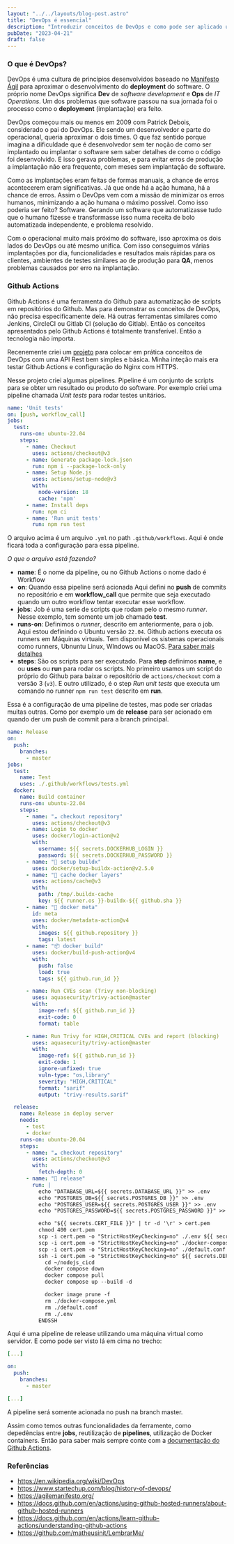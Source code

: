 ```yaml
---
layout: "../../layouts/blog-post.astro"
title: "DevOps é essencial"
description: "Introduzir conceitos de DevOps e como pode ser aplicado utilizando Github Actions"
pubDate: "2023-04-21"
draft: false
---
```

### O que é DevOps?

DevOps é uma cultura de princípios desenvolvidos baseado no [Manifesto Ágil](https://agilemanifesto.org/history.html) para aproximar o desenvolvimento do **deployment** do software. O próprio nome DevOps significa **Dev** de *software development* e **Ops** de *IT Operations*. Um dos problemas que software passou na sua jornada foi o processo como o **deployment** (implantação) era feito.

DevOps começou mais ou menos em 2009 com Patrick Debois, considerado o pai do DevOps. Ele sendo um desenvolvedor e parte do operacional, queria aproximar o dois times. O que faz sentido porque imagina a dificuldade que é desenvolvedor sem ter noção de como ser implantado ou implantar o software sem saber detalhes de como o código foi desenvolvido. E isso gerava problemas, e para evitar erros de produção a implantação não era frequente, com meses sem implantação de software.

Como as implantações eram feitas de formas manuais, a chance de erros acontecerem eram significativas. Já que onde há a ação humana, há  a chance de erros. Assim o DevOps vem com a missão de minimizar os erros humanos, minimizando a ação humana o máximo possível. Como isso poderia ser feito? Software. Gerando um software que automatizasse tudo que o humano fizesse e transformasse isso numa receita de bolo automatizada independente, e problema resolvido.

Com o operacional muito mais próximo do software, isso aproxima os dois lados do DevOps ou até mesmo unifica. Com isso conseguimos várias implantações por dia, funcionalidades e resultados mais rápidas para os clientes, ambientes de testes similares ao de produção para **QA**, menos problemas causados por erro na implantação.

### Github Actions

Github Actions é uma ferramenta do Github para automatização de scripts em repositórios do Github. Mas para demonstrar os conceitos de DevOps, não precisa especificamente dele. Há outras ferramentas similares como Jenkins, CircleCI ou Gitlab CI (solução do Gitlab). Então os conceitos apresentados pelo Github Actions é totalmente transferível. Então a tecnologia não importa.

Recenemente criei um [projeto](https://github.com/matheusinit/LembrarMe/) para colocar em prática conceitos de DevOps com uma API Rest bem simples e básica. Minha inteção mais era testar Github Actions e configuração do Nginx com HTTPS.

Nesse projeto criei algumas pipelines. Pipeline é um conjunto de scripts para se obter um resultado ou produto do software. Por exemplo criei uma pipeline chamada *Unit tests* para rodar testes unitários.

```yaml
name: 'Unit tests'
on: [push, workflow_call]
jobs:
  test:
    runs-on: ubuntu-22.04
    steps:
      - name: Checkout
        uses: actions/checkout@v3
      - name: Generate package-lock.json
        run: npm i --package-lock-only
      - name: Setup Node.js
        uses: actions/setup-node@v3
        with:
          node-version: 18
          cache: 'npm'
      - name: Install deps
        run: npm ci
      - name: 'Run unit tests'
        run: npm run test
```

O arquivo acima é um arquivo `.yml` no path `.github/workflows`. Aqui é onde ficará toda a configuração para essa pipeline.

*O que o arquivo está fazendo?*
- **name**: É o nome da pipeline, ou no Github Actions o nome dado é Workflow
- **on**: Quando essa pipeline será acionada
	Aqui defini no **push** de commits no repositório e em **workflow_call** que permite que seja executado quando um outro workflow tentar executar esse workflow.
- **jobs**: Job é uma serie de scripts que rodam pelo o mesmo *runner*.
	Nesse exemplo, tem somente um job chamado **test**.
- **runs-on**: Definimos o *runner*, descrito em anteriormente, para o job. Aqui estou definindo o Ubuntu versão `22.04`. 
	Github actions executa os runners em Máquinas virtuais. Tem disponível os sistemas operacionais como runners, Ubnuntu Linux, WIndows ou MacOS. [Para saber mais detalhes](https://docs.github.com/en/actions/using-github-hosted-runners/about-github-hosted-runners)
- **steps**: São os scripts para ser executado. Para **step** definimos **name**, e ou **uses** ou **run** para rodar os scripts.
	No primeiro usamos um script do próprio do Github para baixar o repositório de `actions/checkout` com a versão 3 (`v3`). E outro utilizado, é o step *Run unit tests* que executa um comando no runner  `npm run test` descrito em **run**.

Essa é a configuração de uma pipeline de testes, mas pode ser criadas muitas outras. Como por exemplo um de **release** para ser acionado em quando der um push de commit para a branch principal.

```yaml
name: Release
on:
  push:
    branches:
      - master
jobs:
  test:
    name: Test
    uses: ./.github/workflows/tests.yml
  docker:
    name: Build container
    runs-on: ubuntu-22.04
    steps:
      - name: "☁️ checkout repository"
        uses: actions/checkout@v3
      - name: Login to docker
        uses: docker/login-action@v2
        with:
          username: ${{ secrets.DOCKERHUB_LOGIN }}
          password: ${{ secrets.DOCKERHUB_PASSWORD }}
      - name: "🔧 setup buildx"
        uses: docker/setup-buildx-action@v2.5.0
      - name: "🔧 cache docker layers"
        uses: actions/cache@v3
        with:
          path: /tmp/.buildx-cache
          key: ${{ runner.os }}-buildx-${{ github.sha }}
      - name: "🔧 docker meta"
        id: meta
        uses: docker/metadata-action@v4
        with:
          images: ${{ github.repository }}
          tags: latest
      - name: "📦 docker build"
        uses: docker/build-push-action@v4
        with:
          push: false
          load: true
          tags: ${{ github.run_id }}

      - name: Run CVEs scan (Trivy non-blocking)
        uses: aquasecurity/trivy-action@master
        with:
          image-ref: ${{ github.run_id }}
          exit-code: 0
          format: table

      - name: Run Trivy for HIGH,CRITICAL CVEs and report (blocking)
        uses: aquasecurity/trivy-action@master
        with:
          image-ref: ${{ github.run_id }}
          exit-code: 1
          ignore-unfixed: true
          vuln-type: "os,library"
          severity: "HIGH,CRITICAL"
          format: "sarif"
          output: "trivy-results.sarif"

  release:
    name: Release in deploy server
    needs:
      - test
      - docker
    runs-on: ubuntu-20.04
    steps:
      - name: "☁️ checkout repository"
        uses: actions/checkout@v3
        with:
          fetch-depth: 0
      - name: "🚀 release"
        run: |
          echo "DATABASE_URL=${{ secrets.DATABASE_URL }}" >> .env
          echo "POSTGRES_DB=${{ secrets.POSTGRES_DB }}" >> .env
          echo "POSTGRES_USER=${{ secrets.POSTGRES_USER }}" >> .env
          echo "POSTGRES_PASSWORD=${{ secrets.POSTGRES_PASSWORD }}" >> .env

          echo "${{ secrets.CERT_FILE }}" | tr -d '\r' > cert.pem
          chmod 400 cert.pem
          scp -i cert.pem -o "StrictHostKeyChecking=no" ./.env ${{ secrets.DEPLOY_SERVER }}:~/nodejs_cicd/.env
          scp -i cert.pem -o "StrictHostKeyChecking=no" ./docker-compose.yml ${{ secrets.DEPLOY_SERVER }}:~/nodejs_cicd/docker-compose.yml
          scp -i cert.pem -o "StrictHostKeyChecking=no" ./default.conf ${{ secrets.DEPLOY_SERVER }}:~/nodejs_cicd/
          ssh -i cert.pem -o "StrictHostKeyChecking=no" ${{ secrets.DEPLOY_SERVER }} << 'ENDSSH'
            cd ~/nodejs_cicd
            docker compose down
            docker compose pull
            docker compose up --build -d

            docker image prune -f
            rm ./docker-compose.yml
            rm ./default.conf
            rm ./.env
          ENDSSH
```

Aqui é uma pipeline de release utilizando uma máquina virtual como servidor. E como pode ser visto lá em cima no trecho:

```yaml
[...]

on:
  push:
    branches:
      - master

[...]
```

A pipeline será somente acionada no push na branch master.

Assim como temos outras funcionalidades da ferramente, como depedências entre **jobs**, reutilização de **pipelines**, utilização de Docker containers. Então para saber mais sempre conte com a [documentação do Github Actions](https://docs.github.com/en/actions).

### Referências
- https://en.wikipedia.org/wiki/DevOps
- https://www.startechup.com/blog/history-of-devops/
- https://agilemanifesto.org/
- https://docs.github.com/en/actions/using-github-hosted-runners/about-github-hosted-runners
- https://docs.github.com/en/actions/learn-github-actions/understanding-github-actions
- https://github.com/matheusinit/LembrarMe/
